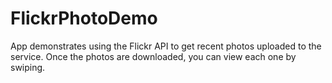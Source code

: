 # FlickrPhotoDemo

App demonstrates using the Flickr API to get recent photos uploaded to the service. Once the photos are downloaded, you can view each one by swiping.
